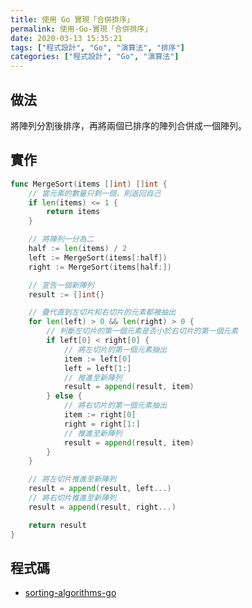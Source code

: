 ```yaml
---
title: 使用 Go 實現「合併排序」
permalink: 使用-Go-實現「合併排序」
date: 2020-03-13 15:35:21
tags: ["程式設計", "Go", "演算法", "排序"]
categories: ["程式設計", "Go", "演算法"]
---
```


## 做法

將陣列分割後排序，再將兩個已排序的陣列合併成一個陣列。

## 實作

```GO
func MergeSort(items []int) []int {
	// 當元素的數量只剩一個，則返回自己
	if len(items) <= 1 {
		return items
	}

	// 將陣列一分為二
	half := len(items) / 2
	left := MergeSort(items[:half])
	right := MergeSort(items[half:])

	// 宣告一個新陣列
	result := []int{}

	// 疊代直到左切片和右切片的元素都被抽出
	for len(left) > 0 && len(right) > 0 {
		// 判斷左切片的第一個元素是否小於右切片的第一個元素
		if left[0] < right[0] {
			// 將左切片的第一個元素抽出
			item := left[0]
			left = left[1:]
			// 推進至新陣列
			result = append(result, item)
		} else {
			// 將右切片的第一個元素抽出
			item := right[0]
			right = right[1:]
			// 推進至新陣列
			result = append(result, item)
		}
	}

	// 將左切片推進至新陣列
	result = append(result, left...)
	// 將右切片推進至新陣列
	result = append(result, right...)

	return result
}
```

## 程式碼

- [sorting-algorithms-go](https://github.com/memochou1993/sorting-algorithms-go)
